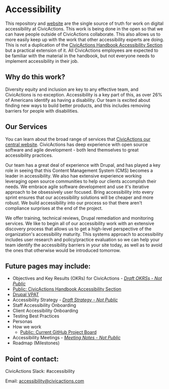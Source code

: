 # Accessibility

This repository and [website](https://accessibility.civicactions.com/) are the single source of truth for work on digital accessibility at CivicActions. This work is being done in the open so that we can have people outside of CivicActions collaborate. This also allows us to more easily keep up with the work that other accessibility experts are doing. This is not a duplication of the [CivicActions Handbook Accessibility Section](https://handbook.civicactions.com/en/latest/060-engineering/accessibility/#accessibility) but a practical extension of it. All CivicActions employees are expected to be familiar with the material in the handbook, but not everyone needs to implement accessibility in their job.  

## Why do this work?

Diversity equity and inclusion are key to any effective team, and CivicActions is no exception. Accessibility is a key part of this, as over 26% of Americans identify as having a disability. Our team is excited about finding new ways to build better products, and this includes removing barriers for people with disabilities. 

## Our Services

You can learn about the broad range of services that [CivicActions our central website](https://civicactions.com/approach). CivicActions has deep experience with open source software and agile development - both lend themselves to great accessibility practices. 

Our team has a great deal of experience with Drupal, and has played a key role in seeing that this Content Management System (CMS) becomes a leader in accessibility. We also hae extensive experience working leveraging open source communities to help our clients accomplish their needs. We embrace agile software development and use it's iterative approach to be obsessively user focused. Bring accessibility into every sprint ensures that our accessibility solutions will be cheaper and more robust. We build accessibility into our process so that there aren't compliance surprises at the end of the project. 

We offer training, technical reviews, Drupal remediation and monitoring services. We like to begin all of our accessibility work with an extensive discovery process that allows us to get a high-level perspective of the organization's accessibility maturity. This systems approach to accessibility includes user research and policy/practice evaluation so we can help your team identify the accessibility barriers in your site today, as well as to avoid the ones that otherwise would be introduced tomorrow. 

## Future pages may include:

- Objectives and Key Results (OKRs) for CivicActions - *[Draft OKRSs - Not Public](https://docs.google.com/document/d/17SA1mNcVtTH7daKThZDN_QIdoRyYXhEjNmqkSEAJRTE/edit#)*
- [Public: CivicActions Handbook Accessibility Section](https://handbook.civicactions.com/en/latest/060-engineering/accessibility/#accessibility)
- [Drupal VPAT](https://github.com/CivicActions/accessibility/tree/main/VPAT)
- Accessibility Strategy - *[Draft Strategy - Not Public](https://docs.google.com/document/d/1WRs6YQhErTRJQOm8j6PPN0gyykslDqpOMwpBC1ZptpM/edit#)*
- Staff Accessibility Onboarding
- Client Accessibility Onboarding
- Testing Best Practices
- Personas
- How we work 
    - [Public: Current GitHub Project Board](https://github.com/CivicActions/accessibility/projects/1)
- Accessibility Meetings - *[Meeting Notes - Not Public](https://docs.google.com/document/d/1y2yGcxsjEmmr4627nf3O2aGqmIkJrkgcbjRKAz9jSMI/edit#heading=h.9jti0zaeqark)*
- Roadmap (Milestones)

## Point of contact:

CivicActions Slack: #accessibility

Email: accessibility@civicactions.com
